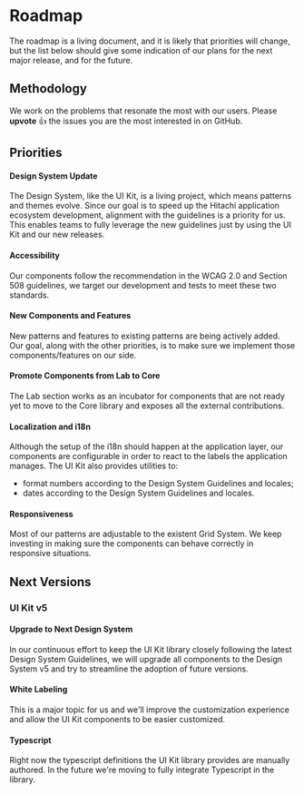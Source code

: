 # Roadmap

The roadmap is a living document, and it is likely that priorities will change, but the list below should give some indication of our plans for the next major release, and for the future.

## Methodology

We work on the problems that resonate the most with our users.
Please **upvote** 👍 the issues you are the most interested in on GitHub.

## Priorities

#### Design System Update

The Design System, like the UI Kit, is a living project, which means patterns and themes evolve. Since our goal is to speed up the Hitachi application ecosystem development, alignment with the guidelines is a priority for us. This enables teams to fully leverage the new guidelines just by using the UI Kit and our new releases.

#### Accessibility

Our components follow the recommendation in the WCAG 2.0 and Section 508 guidelines, we target our development and tests to meet these two standards.

#### New Components and Features

New patterns and features to existing patterns are being actively added. Our goal, along with the other priorities, is to make sure we implement those components/features on our side.

#### Promote Components from Lab to Core

The Lab section works as an incubator for components that are not ready yet to move to the Core library and exposes all the external contributions.

#### Localization and i18n

Although the setup of the i18n should happen at the application layer, our components are configurable in order to react to the labels the application manages. The UI Kit also provides utilities to:

- format numbers according to the Design System Guidelines and locales;
- dates according to the Design System Guidelines and locales.

#### Responsiveness

Most of our patterns are adjustable to the existent Grid System. We keep investing in making sure the components can behave correctly in responsive situations.

## Next Versions

### UI Kit v5

#### Upgrade to Next Design System

In our continuous effort to keep the UI Kit library closely following the latest Design System Guidelines, we will upgrade all components to the Design System v5 and try to streamline the adoption of future versions​.

#### White Labeling

This is a major topic for us and we'll improve the customization experience and allow the UI Kit components to be easier customized.

#### Typescript

Right now the typescript definitions the UI Kit library provides are manually authored. In the future we're moving to fully integrate Typescript in the library.
